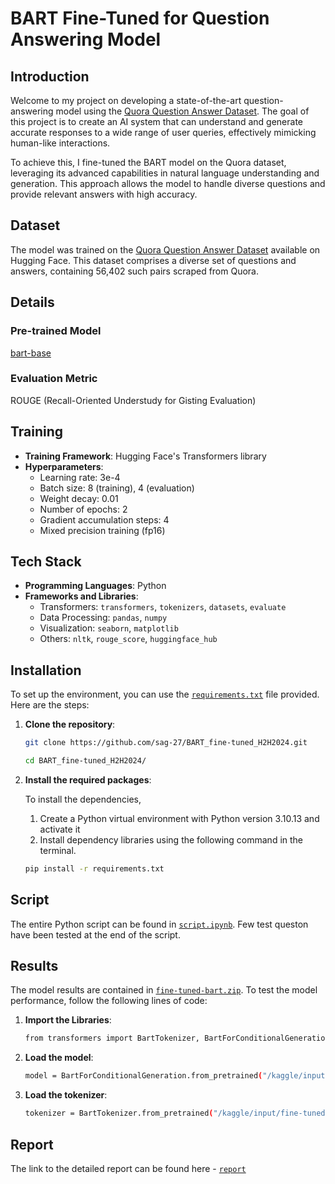 # BART Fine-Tuned for Question Answering Model

## Introduction

Welcome to my project on developing a state-of-the-art question-answering model using the [Quora Question Answer Dataset](https://huggingface.co/datasets/toughdata/quora-question-answer-dataset). The goal of this project is to create an AI system that can understand and generate accurate responses to a wide range of user queries, effectively mimicking human-like interactions.

To achieve this, I fine-tuned the BART model on the Quora dataset, leveraging its advanced capabilities in natural language understanding and generation. This approach allows the model to handle diverse questions and provide relevant answers with high accuracy.

## Dataset

The model was trained on the [Quora Question Answer Dataset](https://huggingface.co/datasets/toughdata/quora-question-answer-dataset) available on Hugging Face. This dataset comprises a diverse set of questions and answers, containing  56,402 such pairs scraped from Quora.

## Details

### Pre-trained Model
[bart-base](https://huggingface.co/facebook/bart-base)


### Evaluation Metric
ROUGE (Recall-Oriented Understudy for Gisting Evaluation)

## Training
- **Training Framework**: Hugging Face's Transformers library
- **Hyperparameters**:
  - Learning rate: 3e-4
  - Batch size: 8 (training), 4 (evaluation)
  - Weight decay: 0.01
  - Number of epochs: 2
  - Gradient accumulation steps: 4
  - Mixed precision training (fp16)

## Tech Stack
- **Programming Languages**: Python
- **Frameworks and Libraries**:
  - Transformers: `transformers`, `tokenizers`, `datasets`, `evaluate`
  - Data Processing: `pandas`, `numpy`
  - Visualization: `seaborn`, `matplotlib`
  - Others: `nltk`, `rouge_score`, `huggingface_hub`


## Installation
To set up the environment, you can use the [`requirements.txt`](https://github.com/sag-27/BART_fine-tuned_H2H2024/blob/main/requirements.txt) file provided. Here are the steps:

1. **Clone the repository**:
    ```sh
    git clone https://github.com/sag-27/BART_fine-tuned_H2H2024.git
    ```
    ```sh
    cd BART_fine-tuned_H2H2024/
    ```

3. **Install the required packages**:
   
     To install the dependencies,

    1. Create a Python virtual environment with Python version 3.10.13 and activate it
    2. Install dependency libraries using the following command in the terminal.
    ```sh
    pip install -r requirements.txt
    ```


## Script

The entire Python script can be found in [`script.ipynb`](https://github.com/sag-27/BART_fine-tuned_H2H2024/blob/main/script.ipynb). 
Few test queston have been tested at the end of the script.

## Results

The model results are contained in [`fine-tuned-bart.zip`](https://github.com/sag-27/BART_fine-tuned_H2H2024/blob/main/fine-tuned-bart.zip).
To test the model performance, follow the following lines of code:

1. **Import the Libraries**:
    ```sh
    from transformers import BartTokenizer, BartForConditionalGeneration
    ```

2. **Load the model**:
   
    ```sh
    model = BartForConditionalGeneration.from_pretrained("/kaggle/input/fine-tuned-bart")
    ```
    
3. **Load the tokenizer**:
   
    ```sh
    tokenizer = BartTokenizer.from_pretrained("/kaggle/input/fine-tuned-bart")
    ```
    
## Report

The link to the detailed report can be found here - [`report`](https://github.com/sag-27/BART_fine-tuned_H2H2024/blob/main/Report.pdf)
